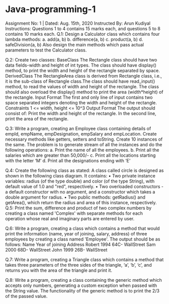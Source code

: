 # Java-programming-1
Assignment No: 1 | Dated: Aug. 15th, 2020
Instructed By: Arun Kudiyal
Instructions: Questions 1 to 4 contains 15 marks each, and questions 5 to 8 contains 10 marks each.
Q.1: Design a Calculator class which contains four lambda methods:
a. add(a, b)
b. difference(a, b)
c. product(a, b)
d. safeDivision(a, b)
Also design the main methods which pass actual parameters to test the Calculator class.


Q.2: Create two classes:
BaseClass
The Rectangle class should have two data fields-width and height of int types. The class should have display() method, to print the width and height of the rectangle separated by space.
DerivedClass
The RectangleArea class is derived from Rectangle class, i.e., it is the sub-class of Rectangle class.The class should have read_input() method, to read the values of width and height of the rectangle. The class should also overload the display() method to print the area (width*height) of the rectangle.
Input Format
The first and only line of input contains two space separated integers denoting the width and
height of the rectangle.
Constraints
1 <= width, height <= 10^3
Output Format
The output should consist of:
Print the width and height of the rectangle.
In the second line, print the area of the rectangle.


Q.3: Write a program, creating an Employee class containing details of empId, empName, empDesignation, empSalary and empLocation. Create necessary methods like getters, setters and toString. Create 10 instances of the same.
The problem is to generate stream of all the instances and do the following operations:
a. Print the name of all the employees.
b. Print all the salaries which are greater than 50,000/-
c. Print all the locations starting with the letter ‘M’
d. Print all the designations ending with ‘E’


Q.4: Create the following class as stated:
A class called circle is designed as shown in the following class diagram. It contains:
• Two private instance variables: radius (of the type double) and color (of the type String), with default value of 1.0 and "red", respectively.
• Two overloaded constructors - a default constructor with no argument, and a constructor which takes a double argument for radius.
• Two public methods: getRadius() and getArea(), which return the radius and area of this instance, respectively.
Q.5: Print the sum, difference and product of two complex numbers by creating a class named
'Complex' with separate methods for each operation whose real and imaginary parts are entered by user.


Q.6: Write a program, creating a class which contains a method that would print the information (name, year of joining, salary, address) of three employees by creating a class named 'Employee'. The output should be as follows:
Name Year of joining Address
Robert 1994 64C- WallStreet
Sam 2000 68D- WallStreet
John 1999 26B- WallStreet


Q.7: Write a program, creating a Triangle class which contains a method that takes three parameters of the three sides of the triangle, ‘a’, ‘b’, ‘c’, and returns you with the area of the triangle and print it.



Q.8: Write a program, creating a class containing the generic method which accepts only numbers, generating a custom exception when passed with the String value.
The functionality of the generic method is to print the 2/3 of the passed value.
